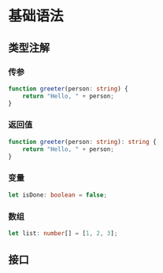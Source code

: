 # 基础语法

## 类型注解

### 传参

```typescript
function greeter(person: string) {
    return "Hello, " + person;
}
```

### 返回值

```typescript
function greeter(person: string): string {
    return "Hello, " + person;
}
```

### 变量

```typescript
let isDone: boolean = false;
```

### 数组

```typescript
let list: number[] = [1, 2, 3];
```

## 接口

